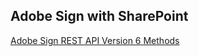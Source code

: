 ## Adobe Sign with SharePoint

[Adobe Sign REST API Version 6 Methods](https://secure.na1.echosign.com/public/docs/restapi/v6)
